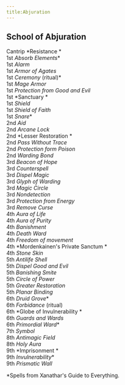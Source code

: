 ```yaml
---
title:Abjuration
---
```


## School of Abjuration

Cantrip *Resistance *<br/> 
1st *Absorb Elements*\*<br/>
1st *Alarm*<br/> 
1st *Armor of Agates*<br/> 
1st *Ceremony* (ritual)\*<br/>
1st *Mage Armor*<br/> 
1st *Protection from Good and Evil*<br/> 
1st *Sanctuary *<br/> 
1st *Shield*<br/> 
1st *Shield of Faith*<br/> 
1st *Snare*\*<br/>
2nd *Aid*<br/> 
2nd *Arcane Lock*<br/> 
2nd *Lesser Restoration *<br/> 
2nd *Pass Without Trace*<br/> 
2nd *Protection form Poison*<br/> 
2nd *Warding Bond*<br/> 
3rd *Beacon of Hope*<br/> 
3rd *Counterspell*<br/> 
3rd *Dispel Magic*<br/> 
3rd *Glyph of Warding*<br/> 
3rd *Magic Circle*<br/> 
3rd *Nondetection*<br/> 
3rd *Protection from Energy*<br/> 
3rd *Remove Curse*<br/> 
4th *Aura of Life*<br/> 
4th *Aura of Purity*<br/> 
4th *Banishment*<br/> 
4th *Death Ward*<br/> 
4th *Freedom of movement*<br/> 
4th *Mordenkainen's Private Sanctum *<br/> 
4th *Stone Skin*<br/> 
5th *Antilife Shell*<br/> 
5th *Dispel Good and Evil*<br/> 
5th *Banishing Smite*<br/> 
5th *Circle of Power*<br/> 
5th *Greater Restoration*<br/> 
5th *Planar Binding*<br/> 
6th *Druid Grove*\*<br/>
6th *Forbidance* (ritual)<br/> 
6th *Globe of Invulnerability *<br/> 
6th *Guards and Wards*<br/> 
6th *Primordial Ward*\*<br/>
7th *Symbol*<br/> 
8th *Antimagic Field*<br/> 
8th *Holy Aura*<br/> 
9th *Imprisonment *<br/> 
9th *Invulnerability*\*<br/>
9th *Prismatic Wall*<br/> 

\*Spells from Xanathar's Guide to Everything. 
